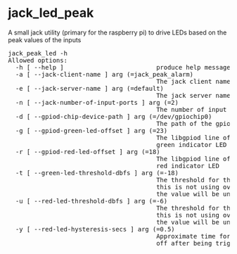 # jack_led_peak

A small jack utility (primary for the raspberry pi) to drive LEDs based on the peak values of the inputs

<pre>
jack_peak_led -h
Allowed options:
  -h [ --help ]                         produce help message
  -a [ --jack-client-name ] arg (=jack_peak_alarm)
                                        The jack client name to use
  -e [ --jack-server-name ] arg (=default)
                                        The jack server name to use
  -n [ --jack-number-of-input-ports ] arg (=2)
                                        The number of input ports to watch
  -d [ --gpiod-chip-device-path ] arg (=/dev/gpiochip0)
                                        The path of the gpiochip device to use
  -g [ --gpiod-green-led-offset ] arg (=23)
                                        The libgpiod line offset to use for the
                                        green indicator LED
  -r [ --gpiod-red-led-offset ] arg (=18)
                                        The libgpiod line offset to use for the
                                        red indicator LED
  -t [ --green-led-threshold-dbfs ] arg (=-18)
                                        The threshold for the green LED (note: 
                                        this is not using oversampling, thus 
                                        the value will be underestimated)
  -u [ --red-led-threshold-dbfs ] arg (=-6)
                                        The threshold for the red LED (note: 
                                        this is not using oversampling, thus 
                                        the value will be underestimated)
  -y [ --red-led-hysteresis-secs ] arg (=0.5)
                                        Approximate time for the red LED to go 
                                        off after being triggered
</pre>

